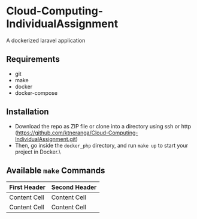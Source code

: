 # Cloud-Computing-IndividualAssignment
A dockerized laravel application
## Requirements
* git
* make
* docker
* docker-compose
## Installation
* Download the repo as ZIP file or clone into a directory using ssh or http (https://github.com/ktneranga/Cloud-Computing-IndividualAssignment.git)
* Then, go inside the ```docker_php``` directory, and run ```make up``` to start your project in Docker.\
## Available ```make``` Commands
| First Header  | Second Header |
| ------------- | ------------- |
| Content Cell  | Content Cell  |
| Content Cell  | Content Cell  |

